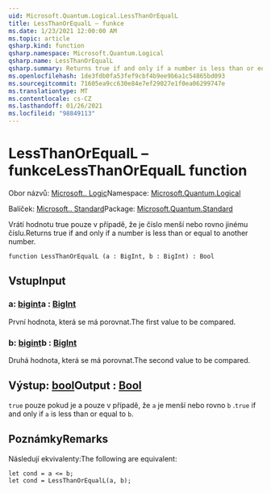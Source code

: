 ```yaml
---
uid: Microsoft.Quantum.Logical.LessThanOrEqualL
title: LessThanOrEqualL – funkce
ms.date: 1/23/2021 12:00:00 AM
ms.topic: article
qsharp.kind: function
qsharp.namespace: Microsoft.Quantum.Logical
qsharp.name: LessThanOrEqualL
qsharp.summary: Returns true if and only if a number is less than or equal to another number.
ms.openlocfilehash: 1de3fdb0fa53fef9cbf4b9ee9b6a1c54865bd093
ms.sourcegitcommit: 71605ea9cc630e84e7ef29027e1f0ea06299747e
ms.translationtype: MT
ms.contentlocale: cs-CZ
ms.lasthandoff: 01/26/2021
ms.locfileid: "98849113"
---
```

# <a name="lessthanorequall-function"></a><span data-ttu-id="25a8a-102">LessThanOrEqualL – funkce</span><span class="sxs-lookup"><span data-stu-id="25a8a-102">LessThanOrEqualL function</span></span>

<span data-ttu-id="25a8a-103">Obor názvů: [Microsoft.. Logic](xref:Microsoft.Quantum.Logical)</span><span class="sxs-lookup"><span data-stu-id="25a8a-103">Namespace: [Microsoft.Quantum.Logical](xref:Microsoft.Quantum.Logical)</span></span>

<span data-ttu-id="25a8a-104">Balíček: [Microsoft.. Standard](https://nuget.org/packages/Microsoft.Quantum.Standard)</span><span class="sxs-lookup"><span data-stu-id="25a8a-104">Package: [Microsoft.Quantum.Standard](https://nuget.org/packages/Microsoft.Quantum.Standard)</span></span>


<span data-ttu-id="25a8a-105">Vrátí hodnotu true pouze v případě, že je číslo menší nebo rovno jinému číslu.</span><span class="sxs-lookup"><span data-stu-id="25a8a-105">Returns true if and only if a number is less than or equal to another number.</span></span>

```qsharp
function LessThanOrEqualL (a : BigInt, b : BigInt) : Bool
```


## <a name="input"></a><span data-ttu-id="25a8a-106">Vstup</span><span class="sxs-lookup"><span data-stu-id="25a8a-106">Input</span></span>

### <a name="a--bigint"></a><span data-ttu-id="25a8a-107">a: [bigint](xref:microsoft.quantum.lang-ref.bigint)</span><span class="sxs-lookup"><span data-stu-id="25a8a-107">a : [BigInt](xref:microsoft.quantum.lang-ref.bigint)</span></span>

<span data-ttu-id="25a8a-108">První hodnota, která se má porovnat.</span><span class="sxs-lookup"><span data-stu-id="25a8a-108">The first value to be compared.</span></span>


### <a name="b--bigint"></a><span data-ttu-id="25a8a-109">b: [bigint](xref:microsoft.quantum.lang-ref.bigint)</span><span class="sxs-lookup"><span data-stu-id="25a8a-109">b : [BigInt](xref:microsoft.quantum.lang-ref.bigint)</span></span>

<span data-ttu-id="25a8a-110">Druhá hodnota, která se má porovnat.</span><span class="sxs-lookup"><span data-stu-id="25a8a-110">The second value to be compared.</span></span>



## <a name="output--bool"></a><span data-ttu-id="25a8a-111">Výstup: [bool](xref:microsoft.quantum.lang-ref.bool)</span><span class="sxs-lookup"><span data-stu-id="25a8a-111">Output : [Bool](xref:microsoft.quantum.lang-ref.bool)</span></span>

<span data-ttu-id="25a8a-112">`true` pouze pokud je a pouze v případě, že `a` je menší nebo rovno `b` .</span><span class="sxs-lookup"><span data-stu-id="25a8a-112">`true` if and only if `a` is less than or equal to `b`.</span></span>

## <a name="remarks"></a><span data-ttu-id="25a8a-113">Poznámky</span><span class="sxs-lookup"><span data-stu-id="25a8a-113">Remarks</span></span>

<span data-ttu-id="25a8a-114">Následují ekvivalenty:</span><span class="sxs-lookup"><span data-stu-id="25a8a-114">The following are equivalent:</span></span>

```qsharp
let cond = a <= b;
let cond = LessThanOrEqualL(a, b);
```